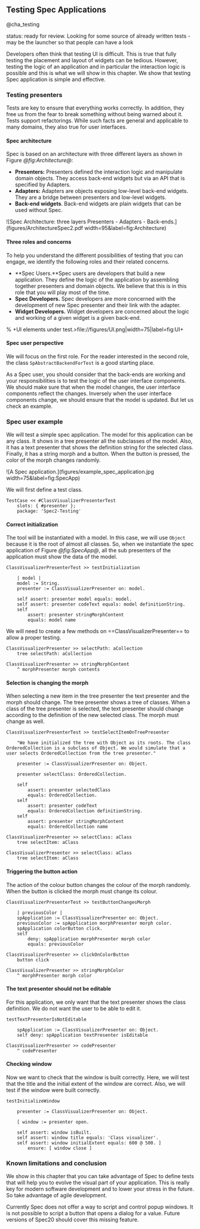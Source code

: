 ## Testing Spec Applications
@cha_testing

status: ready for review. Looking for some source of already written tests - may be the launcher so that people can have a look

Developers often think that testing UI is difficult. This is true that fully testing the placement and layout of widgets can be tedious. 
However, testing the logic of an application and in particular the interaction logic is possible and this is what we will show in this chapter. 
We show that testing Spec application is simple and effective.


### Testing presenters

Tests are key to ensure that everything works correctly. In addition, they free us from the fear to break something without being warned about it. Tests support refactorings. While such facts are general and applicable to many domains, they also true for user interfaces.



#### Spec architecture


Spec is based on an architecture with three different layers as shown in Figure *@fig:Architecture@*: 
- **Presenters:** Presenters defined the interaction logic and manipulate domain objects. They access back-end widgets but via an API that is specified by Adapters.
- **Adapters:** Adapters are objects exposing low-level back-end widgets. They are a bridge between presenters and low-level widgets.
- **Back-end widgets**. Back-end widgets are plain widgets that can be used without Spec.


![Spec Architecture: three layers Presenters - Adapters - Back-ends.](figures/ArchitectureSpec2.pdf width=95&label=fig:Architecture)

#### Three roles and concerns

To help you understand the different possibilities of testing that you can engage, we identify the following roles and their related concerns.

- **Spec Users.**Spec users are developers that build a new application. They define the logic of the application by assembling together presenters and domain objects. We believe that this is in this role that you will play most of the time.
- **Spec Developers.** Spec developers are more concerned with the development of new Spec presenter and their link with the adapter.
- **Widget Developers.** Widget developers are concerned about the logic and working of a given widget is a given back-end.


% +UI elements under test.>file://figures/UI.png|width=75|label=fig:UI+

#### Spec user perspective

We will focus on the first role. For the reader interested in the second role, the class `SpAbstractBackendForTest` is a good starting place.

As a Spec user, you should consider that the back-ends are working and your responsibilities is to test the logic of the user interface components.
We should make sure that when the model changes, the user interface components reflect the changes.
Inversely when the user interface components change, we should ensure that the model is updated.
But let us check an example.


### Spec user example


We will test a simple spec application. The model for this application can be any class.
It shows in a tree presenter all the subclasses of the model. Also, it has a text presenter that shows the definition string for the selected class.
Finally, it has a string morph and a button. When the button is pressed, the color of the morph changes randomly.

![A Spec application.](figures/example_spec_application.jpg width=75&label=fig:SpecApp)

We will first define a test class.
```
TestCase << #ClassVisualizerPresenterTest
    slots: { #presenter };
    package: 'Spec2-Testing'
```

#### Correct initialization


The tool will be instantiated with a model.
In this case, we will use `Object` because it is the root of almost all classes.
So, when we instantiate the spec application of Figure *@fig:SpecApp@*, all the sub presenters of the application must show the data of the model.

```
ClassVisualizerPresenterTest >> testInitialization

    | model |
    model := String.
    presenter := ClassVisualizerPresenter on: model.
    
    self assert: presenter model equals: model.
    self assert: presenter codeText equals: model definitionString.
    self
        assert: presenter stringMorphContent
        equals: model name
```

We will need to create a few methods on ==ClassVisualizerPresenter== to allow a proper testing.
```
ClassVisualizerPresenter >> selectPath: aCollection 
    tree selectPath: aCollection
```

```
ClassVisualizerPresenter >> stringMorphContent
    ^ morphPresenter morph contents
```


#### Selection is changing the morph


When selecting a new item in the tree presenter the text presenter and the morph should change.
The tree presenter shows a tree of classes.
When a class of the tree presenter is selected, the text presenter should change according to the definition of the new selected class.
The morph must change as well.

```
ClassVisualizerPresenterTest >> testSelectItemOnTreePresenter

    "We have initialized the tree with Object as its roots. The class OrderedCollection is a subclass of Object. We would simulate that a user selects OrderedCollection from the tree presenter."

    presenter := ClassVisualizerPresenter on: Object.
    
    presenter selectClass: OrderedCollection.
    
    self
        assert: presenter selectedClass
        equals: OrderedCollection.
    self
        assert: presenter codeText
        equals: OrderedCollection definitionString.
    self
        assert: presenter stringMorphContent
        equals: OrderedCollection name
```

```
ClassVisualizerPresenter >> selectClass: aClass 
    tree selectItem: aClass
```

```
ClassVisualizerPresenter >> selectClass: aClass 
    tree selectItem: aClass
```


#### Triggering the button action


The action of the colour button changes the colour of the morph randomly.
When the button is clicked the morph must change its colour.

```
ClassVisualizerPresenterTest >> testButtonChangesMorph

    | previousColor |
    spApplication := ClassVisualizerPresenter on: Object.
    previousColor := spApplication morphPresenter morph color.
    spApplication colorButton click.
    self
        deny: spApplication morphPresenter morph color
        equals: previousColor
```

```
ClassVisualizerPresenter >> clickOnColorButton
    button click
```

```
ClassVisualizerPresenter >> stringMorphColor
    ^ morphPresenter morph color
```



#### The text presenter should not be editable


For this application, we only want that the text presenter shows the class definition.
We do not want the user to be able to edit it.

```
testTextPresenterIsNotEditable

    spApplication := ClassVisualizerPresenter on: Object.
    self deny: spApplication textPresenter isEditable
```

```
ClassVisualizerPresenter >> codePresenter
    ^ codePresenter
```

#### Checking window

Now we want to check that the window is built correctly.
Here, we will test that the title and the initial extent of the window are correct.
Also, we will test if the window were built correctly.

```
testInitializeWindow

    presenter := ClassVisualizerPresenter on: Object.
    
    [ window := presenter open.
    
    self assert: window isBuilt.
    self assert: window title equals: 'Class visualizer'.
    self assert: window initialExtent equals: 600 @ 500. ]
        ensure: [ window close ]
```

### Known limitations and conclusion

We show in this chapter that you can take advantage of Spec to define tests that will help you to evolve the visual part of your application.
This is really key for modern software development and to lower your stress in the future. 
So take advantage of agile development.

Currently Spec does not offer a way to script and control popup windows. It is not possible to script a button that opens a dialog for a value.
Future versions of Spec20 should cover this missing feature.
